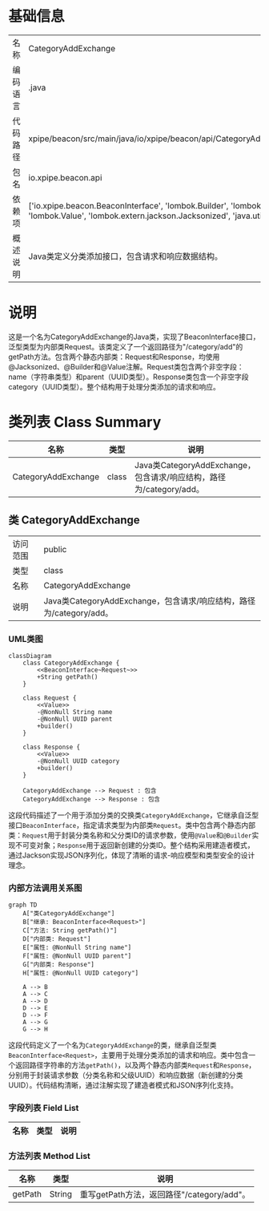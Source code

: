 # 基础信息

|      |      |
|------|------|
| 名称 | CategoryAddExchange |
| 编码语言 | .java |
| 代码路径 | xpipe/beacon/src/main/java/io/xpipe/beacon/api/CategoryAddExchange.java |
| 包名 | io.xpipe.beacon.api |
| 依赖项 | ['io.xpipe.beacon.BeaconInterface', 'lombok.Builder', 'lombok.NonNull', 'lombok.Value', 'lombok.extern.jackson.Jacksonized', 'java.util.UUID'] |
| 概述说明 | Java类定义分类添加接口，包含请求和响应数据结构。 |

# 说明

这是一个名为CategoryAddExchange的Java类，实现了BeaconInterface接口，泛型类型为内部类Request。该类定义了一个返回路径为"/category/add"的getPath方法。包含两个静态内部类：Request和Response，均使用@Jacksonized、@Builder和@Value注解。Request类包含两个非空字段：name（字符串类型）和parent（UUID类型）。Response类包含一个非空字段category（UUID类型）。整个结构用于处理分类添加的请求和响应。

# 类列表 Class Summary

| 名称   | 类型  | 说明 |
|-------|------|-------------|
| CategoryAddExchange | class | Java类CategoryAddExchange，包含请求/响应结构，路径为/category/add。 |



## 类 CategoryAddExchange

|      |      |
|------|------|
| 访问范围 | public |
| 类型 | class |
| 名称 | CategoryAddExchange |
| 说明 | Java类CategoryAddExchange，包含请求/响应结构，路径为/category/add。 |


### UML类图

```mermaid
classDiagram
    class CategoryAddExchange {
        <<BeaconInterface~Request~>>
        +String getPath()
    }

    class Request {
        <<Value>>
        -@NonNull String name
        -@NonNull UUID parent
        +builder()
    }

    class Response {
        <<Value>>
        -@NonNull UUID category
        +builder()
    }

    CategoryAddExchange --> Request : 包含
    CategoryAddExchange --> Response : 包含
```

这段代码描述了一个用于添加分类的交换类`CategoryAddExchange`，它继承自泛型接口`BeaconInterface`，指定请求类型为内部类`Request`。类中包含两个静态内部类：`Request`用于封装分类名称和父分类ID的请求参数，使用`@Value`和`@Builder`实现不可变对象；`Response`用于返回新创建的分类ID。整个结构采用建造者模式，通过Jackson实现JSON序列化，体现了清晰的请求-响应模型和类型安全的设计理念。


### 内部方法调用关系图

```mermaid
graph TD
    A["类CategoryAddExchange"]
    B["继承: BeaconInterface<Request>"]
    C["方法: String getPath()"]
    D["内部类: Request"]
    E["属性: @NonNull String name"]
    F["属性: @NonNull UUID parent"]
    G["内部类: Response"]
    H["属性: @NonNull UUID category"]
    
    A --> B
    A --> C
    A --> D
    D --> E
    D --> F
    A --> G
    G --> H
```

这段代码定义了一个名为`CategoryAddExchange`的类，继承自泛型类`BeaconInterface<Request>`，主要用于处理分类添加的请求和响应。类中包含一个返回路径字符串的方法`getPath()`，以及两个静态内部类`Request`和`Response`，分别用于封装请求参数（分类名称和父级UUID）和响应数据（新创建的分类UUID）。代码结构清晰，通过注解实现了建造者模式和JSON序列化支持。

### 字段列表 Field List

| 名称  | 类型  | 说明 |
|-------|-------|------|

### 方法列表 Method List

| 名称  | 类型  | 说明 |
|-------|-------|------|
| getPath | String | 重写getPath方法，返回路径"/category/add"。 |




